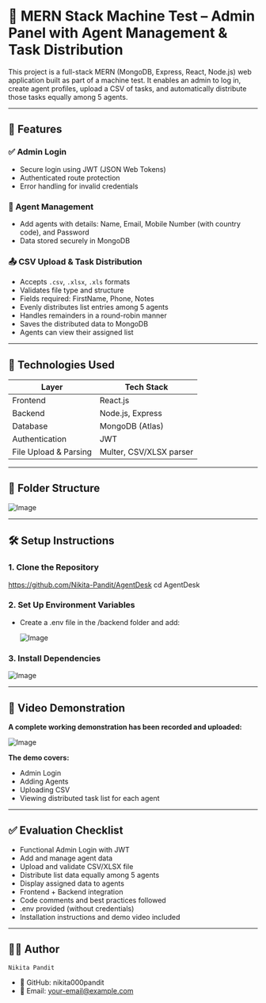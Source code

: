 # 🧠 MERN Stack Machine Test – Admin Panel with Agent Management & Task Distribution

This project is a full-stack MERN (MongoDB, Express, React, Node.js) web application built as part of a machine test. It enables an admin to log in, create agent profiles, upload a CSV of tasks, and automatically distribute those tasks equally among 5 agents.

---

## 🚀 Features

### ✅ Admin Login
- Secure login using JWT (JSON Web Tokens)
- Authenticated route protection
- Error handling for invalid credentials

### 👥 Agent Management
- Add agents with details: Name, Email, Mobile Number (with country code), and Password
- Data stored securely in MongoDB

### 📤 CSV Upload & Task Distribution
- Accepts `.csv`, `.xlsx`, `.xls` formats
- Validates file type and structure
- Fields required: FirstName, Phone, Notes
- Evenly distributes list entries among 5 agents
- Handles remainders in a round-robin manner
- Saves the distributed data to MongoDB
- Agents can view their assigned list

---

## 🧾 Technologies Used

| Layer        | Tech Stack       |
|--------------|------------------|
| Frontend     | React.js         |
| Backend      | Node.js, Express |
| Database     | MongoDB (Atlas)  |
| Authentication | JWT             |
| File Upload & Parsing | Multer, CSV/XLSX parser |

---

## 📂 Folder Structure

![Image](https://github.com/user-attachments/assets/ab7f34e8-d1e7-45a5-97cc-f4c78515919b)

---

## 🛠️ Setup Instructions

### 1. Clone the Repository

https://github.com/Nikita-Pandit/AgentDesk
cd AgentDesk

### 2. Set Up Environment Variables

- Create a .env file in the /backend folder and add:
  
  ![Image](https://github.com/user-attachments/assets/25dc8289-e1a9-4a74-9e68-c7d7205791e6)

### 3. Install Dependencies

![Image](https://github.com/user-attachments/assets/6e3a356a-0afd-4576-8eb8-aaf157ef685a)

---

## 🎥 Video Demonstration

**A complete working demonstration has been recorded and uploaded:**

![Image](https://github.com/user-attachments/assets/6e3a356a-0afd-4576-8eb8-aaf157ef685a)

**The demo covers:**
- Admin Login
- Adding Agents
- Uploading CSV
- Viewing distributed task list for each agent

----

## ✅ Evaluation Checklist
-  Functional Admin Login with JWT
- Add and manage agent data
- Upload and validate CSV/XLSX file
- Distribute list data equally among 5 agents
- Display assigned data to agents
- Frontend + Backend integration
- Code comments and best practices followed
- .env provided (without credentials)
- Installation instructions and demo video included

---

## 👩‍💻 Author

``Nikita Pandit``
- 🔗 GitHub: nikita000pandit
- 📧 Email: your-email@example.com



  

